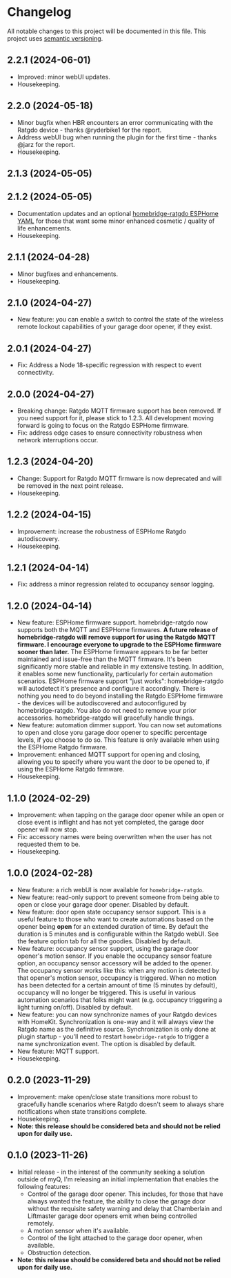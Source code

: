 # Changelog

All notable changes to this project will be documented in this file. This project uses [semantic versioning](https://semver.org/).

## 2.2.1 (2024-06-01)
  * Improved: minor webUI updates.
  * Housekeeping.

## 2.2.0 (2024-05-18)
  * Minor bugfix when HBR encounters an error communicating with the Ratgdo device - thanks @ryderbike1 for the report.
  * Address webUI bug when running the plugin for the first time - thanks @jarz for the report.
  * Housekeeping.

## 2.1.3 (2024-05-05)
## 2.1.2 (2024-05-05)
  * Documentation updates and an optional [homebridge-ratgdo ESPHome YAML](https://github.com/hjdhjd/homebridge-ratgdo/blob/main/homebridge-ratgdo.yaml) for those that want some minor enhanced cosmetic / quality of life enhancements.
  * Housekeeping.

## 2.1.1 (2024-04-28)
  * Minor bugfixes and enhancements.
  * Housekeeping.

## 2.1.0 (2024-04-27)
  * New feature: you can enable a switch to control the state of the wireless remote lockout capabilities of your garage door opener, if they exist.

## 2.0.1 (2024-04-27)
  * Fix: Address a Node 18-specific regression with respect to event connectivity.

## 2.0.0 (2024-04-27)
  * Breaking change: Ratgdo MQTT firmware support has been removed. If you need support for it, please stick to 1.2.3. All development moving forward is going to focus on the Ratgdo ESPHome firmware.
  * Fix: address edge cases to ensure connectivity robustness when network interruptions occur.

## 1.2.3 (2024-04-20)
  * Change: Support for Ratgdo MQTT firmware is now deprecated and will be removed in the next point release.
  * Housekeeping.

## 1.2.2 (2024-04-15)
  * Improvement: increase the robustness of ESPHome Ratgdo autodiscovery.
  * Housekeeping.

## 1.2.1 (2024-04-14)
  * Fix: address a minor regression related to occupancy sensor logging.

## 1.2.0 (2024-04-14)
  * New feature: ESPHome firmware support. homebridge-ratgdo now supports both the MQTT and ESPHome firmwares. **A future release of homebridge-ratgdo will remove support for using the Ratgdo MQTT firmware. I encourage everyone to upgrade to the ESPHome firmware sooner than later.** The ESPHome firmware appears to be far better maintained and issue-free than the MQTT firmware. It's been significantly more stable and reliable in my extensive testing. In addition, it enables some new functionality, particularly for certain automation scenarios. ESPHome firmware support "just works": homebridge-ratgdo will autodetect it's presence and configure it accordingly. There is nothing you need to do beyond installing the Ratgdo ESPHome firmware - the devices will be autodiscovered and autoconfigured by homebridge-ratgdo. You also do not need to remove your prior accessories. homebridge-ratgdo will gracefully handle things.
  * New feature: automation dimmer support. You can now set automations to open and close yoru garage door opener to specific percentage levels, if you choose to do so. This feature is only available when using the ESPHome Ratgdo firmware.
  * Improvement: enhanced MQTT support for opening and closing, allowing you to specify where you want the door to be opened to, if using the ESPHome Ratgdo firmware.
  * Housekeeping.

## 1.1.0 (2024-02-29)
  * Improvement: when tapping on the garage door opener while an open or close event is inflight and has not yet completed, the garage door opener will now stop.
  * Fix: accessory names were being overwritten when the user has not requested them to be.
  * Housekeeping.

## 1.0.0 (2024-02-28)
  * New feature: a rich webUI is now available for `homebridge-ratgdo`.
  * New feature: read-only support to prevent someone from being able to open or close your garage door opener. Disabled by default.
  * New feature: door open state occupancy sensor support. This is a useful feature to those who want to create automations based on the opener being **open** for an extended duration of time. By default the duration is 5 minutes and is configurable within the Ratgdo webUI. See the feature option tab for all the goodies. Disabled by default.
  * New feature: occupancy sensor support, using the garage door opener's motion sensor. If you enable the occupancy sensor feature option, an occupancy sensor accessory will be added to the opener. The occupancy sensor works like this: when any motion is detected by that opener's motion sensor, occupancy is triggered. When no motion has been detected for a certain amount of time (5 minutes by default), occupancy will no longer be triggered. This is useful in various automation scenarios that folks might want (e.g. occupancy triggering a light turning on/off). Disabled by default.
  * New feature: you can now synchronize names of your Ratgdo devices with HomeKit. Synchronization is one-way and it will always view the Ratgdo name as the definitive source. Synchronization is only done at plugin startup - you'll need to restart `homebridge-ratgdo` to trigger a name synchronization event. The option is disabled by default.
  * New feature: MQTT support.
  * Housekeeping.

## 0.2.0 (2023-11-29)
  * Improvement: make open/close state transitions more robust to gracefully handle scenarios where Ratgdo doesn't seem to always share notifications when state transitions complete.
  * Housekeeping.
  * **Note: this release should be considered beta and should not be relied upon for daily use.**

## 0.1.0 (2023-11-26)
  * Initial release - in the interest of the community seeking a solution outside of myQ, I'm releasing an initial implementation that enables the following features:
    * Control of the garage door opener. This includes, for those that have always wanted the feature, the ability to close the garage door without the requisite safety warning and delay that Chamberlain and Liftmaster garage door openers emit when being controlled remotely.
    * A motion sensor when it's available.
    * Control of the light attached to the garage door opener, when available.
    * Obstruction detection.
  * **Note: this release should be considered beta and should not be relied upon for daily use.**
